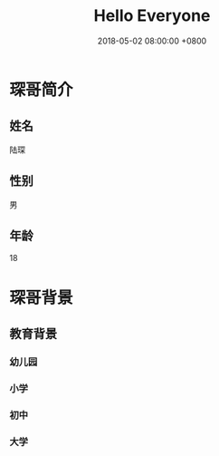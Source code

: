 ﻿---
layout:     post
title:      Hello Everyone
date: 2018-05-02 08:00:00 +0800
keywords:
categories:
tags:
    - note
    - reading
---
# 琛哥简介 
## 姓名 
陆琛

## 性别 
男

## 年龄 
18

# 琛哥背景 
## 教育背景 
### 幼儿园 
### 小学 
### 初中 
### 大学 